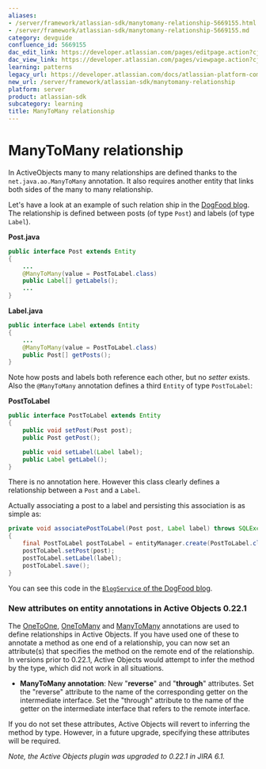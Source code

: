 ```yaml
---
aliases:
- /server/framework/atlassian-sdk/manytomany-relationship-5669155.html
- /server/framework/atlassian-sdk/manytomany-relationship-5669155.md
category: devguide
confluence_id: 5669155
dac_edit_link: https://developer.atlassian.com/pages/editpage.action?cjm=wozere&pageId=5669155
dac_view_link: https://developer.atlassian.com/pages/viewpage.action?cjm=wozere&pageId=5669155
learning: patterns
legacy_url: https://developer.atlassian.com/docs/atlassian-platform-common-components/active-objects/developing-your-plugin-with-active-objects/the-active-objects-library/manytomany-relationship
new_url: /server/framework/atlassian-sdk/manytomany-relationship
platform: server
product: atlassian-sdk
subcategory: learning
title: ManyToMany relationship
---
```

# ManyToMany relationship

In ActiveObjects many to many relationships are defined thanks to the `net.java.ao.ManyToMany` annotation. It also requires another entity that links both sides of the many to many relationship.

Let's have a look at an example of such relation ship in the <a href="https://bitbucket.org/activeobjects/ao-dogfood-blog" class="external-link">DogFood blog</a>. The relationship is defined between posts (of type `Post`) and labels (of type `Label`).

**Post.java**

``` java
public interface Post extends Entity
{
    ...
    @ManyToMany(value = PostToLabel.class)
    public Label[] getLabels();
    ...
}
```

**Label.java**

``` java
public interface Label extends Entity
{
    ...
    @ManyToMany(value = PostToLabel.class)
    public Post[] getPosts();
}
```

Note how posts and labels both reference each other, but no *setter* exists. Also the `@ManyToMany` annotation defines a third `Entity` of type `PostToLabel`:

**PostToLabel**

``` java
public interface PostToLabel extends Entity
{
    public void setPost(Post post);
    public Post getPost();

    public void setLabel(Label label);
    public Label getLabel();
}
```

There is no annotation here. However this class clearly defines a relationship between a `Post` and a `Label`.

Actually associating a post to a label and persisting this association is as simple as:

``` java
private void associatePostToLabel(Post post, Label label) throws SQLException
{
    final PostToLabel postToLabel = entityManager.create(PostToLabel.class);
    postToLabel.setPost(post);
    postToLabel.setLabel(label);
    postToLabel.save();
}
```

You can see this code in the <a href="https://bitbucket.org/activeobjects/ao-dogfood-blog/src/ddf99719cef6/src/main/java/net/java/ao/blog/service/AoBlogService.java#cl-70" class="external-link"><code>BlogService</code> of the DogFood blog</a>.

### New attributes on entity annotations in Active Objects 0.22.1

The <a href="https://developer.atlassian.com/display/DOCS/OneToOne+Relationship" class="external-link">OneToOne</a>, <a href="https://developer.atlassian.com/display/DOCS/OneToMany+Relationship" class="external-link">OneToMany</a> and <a href="https://developer.atlassian.com/display/DOCS/ManyToMany+Relationship" class="external-link">ManyToMany</a> annotations are used to define relationships in Active Objects. If you have used one of these to annotate a method as one end of a relationship, you can now set an attribute(s) that specifies the method on the remote end of the relationship. In versions prior to 0.22.1, Active Objects would attempt to infer the method by the type, which did not work in all situations.

-   **ManyToMany annotation**: New "**reverse**" and "**through**" attributes. Set the "reverse" attribute to the name of the corresponding getter on the intermediate interface. Set the "through" attribute to the name of the getter on the intermediate interface that refers to the remote interface.

If you do not set these attributes, Active Objects will revert to inferring the method by type. However, in a future upgrade, specifying these attributes will be required.

*Note, the Active Objects plugin was upgraded to 0.22.1 in JIRA 6.1.*

















































































































































































































































































